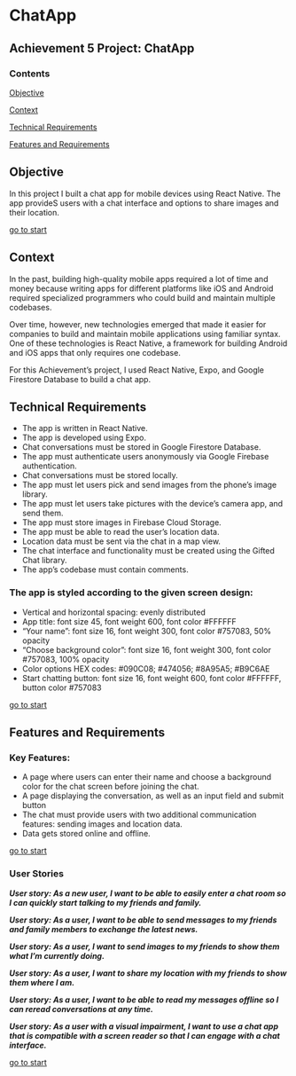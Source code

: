 # ChatApp

## **Achievement 5 Project: ChatApp**

### **Contents**

[Objective](#Objective)

[Context](#Context)

[Technical Requirements](#Technical-Requirements)

[Features and Requirements](#Features-and-Requirements)

## **Objective**

In this project I built a chat app for mobile devices using React Native. 
The app provideS users with a chat interface and options to share images and their
location.

[go to start](#Contents)

## Context

In the past, building high-quality mobile apps required a lot of time and money because writing apps
for different platforms like iOS and Android required specialized programmers who could build and
maintain multiple codebases.

Over time, however, new technologies emerged that made it easier for companies to build and
maintain mobile applications using familiar syntax. One of these technologies is React Native, a
framework for building Android and iOS apps that only requires one codebase.

For this Achievement’s project, I used React Native, Expo, and Google Firestore Database to build a
chat app.


## Technical Requirements

* The app is written in React Native.
* The app is developed using Expo. 
* Chat conversations must be stored in Google Firestore Database.
* The app must authenticate users anonymously via Google Firebase authentication.
* Chat conversations must be stored locally.
* The app must let users pick and send images from the phone’s image library.
* The app must let users take pictures with the device’s camera app, and send them.
* The app must store images in Firebase Cloud Storage.
* The app must be able to read the user’s location data.
* Location data must be sent via the chat in a map view.
* The chat interface and functionality must be created using the Gifted Chat library.
* The app’s codebase must contain comments.

### The app is styled according to the given screen design:

* Vertical and horizontal spacing: evenly distributed
* App title: font size 45, font weight 600, font color #FFFFFF
* “Your name”: font size 16, font weight 300, font color #757083, 50% opacity
* “Choose background color”: font size 16, font weight 300, font color #757083, 100% opacity
* Color options HEX codes: #090C08; #474056; #8A95A5; #B9C6AE
* Start chatting button: font size 16, font weight 600, font color #FFFFFF, button color #757083

[go to start](#Contents)

## Features and Requirements

### Key Features:

* A page where users can enter their name and choose a background color for the chat screen before joining the chat.
* A page displaying the conversation, as well as an input field and submit button
* The chat must provide users with two additional communication features: sending images
and location data.
* Data gets stored online and offline.

[go to start](#Contents)

### User Stories

___User story:
As a new user, I want to be able to easily enter a chat room so I can quickly start talking to my
friends and family.___

___User story:
As a user, I want to be able to send messages to my friends and family members to exchange
the latest news.___

___User story:
As a user, I want to send images to my friends to show them what I’m currently doing.___

___User story:
As a user, I want to share my location with my friends to show them where I am.___

___User story:
As a user, I want to be able to read my messages offline so I can reread conversations at any
time.___

___User story:
As a user with a visual impairment, I want to use a chat app that is compatible with a screen
reader so that I can engage with a chat interface.___

[go to start](#Contents)

